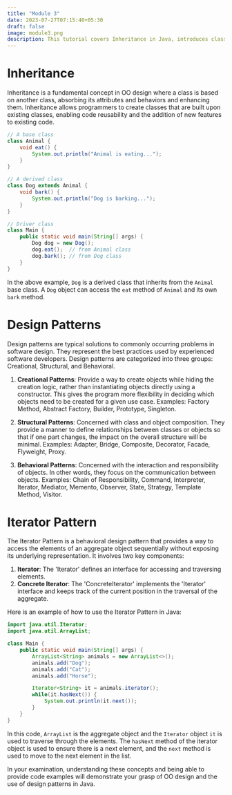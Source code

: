 ```yaml
---
title: "Module 3"
date: 2023-07-27T07:15:40+05:30
draft: false
image: module3.png
description: This tutorial covers Inheritance in Java, introduces classifications of Design Patterns (Creational, Structural, Behavioral), and explains the Iterator Pattern. It features code snippets illustrating inheritance and the use of the Iterator Pattern for sequential access in collections.
---
```


# Inheritance

Inheritance is a fundamental concept in OO design where a class is based on another class, absorbing its attributes and behaviors and enhancing them. Inheritance allows programmers to create classes that are built upon existing classes, enabling code reusability and the addition of new features to existing code.

```java
// A base class
class Animal {
    void eat() {
        System.out.println("Animal is eating...");
    }
}

// A derived class
class Dog extends Animal {
    void bark() {
        System.out.println("Dog is barking...");
    }
}

// Driver class
class Main {
    public static void main(String[] args) {
        Dog dog = new Dog();
        dog.eat();  // from Animal class
        dog.bark(); // from Dog class
    }
}
```

In the above example, `Dog` is a derived class that inherits from the `Animal` base class. A `Dog` object can access the `eat` method of `Animal` and its own `bark` method.

# Design Patterns

Design patterns are typical solutions to commonly occurring problems in software design. They represent the best practices used by experienced software developers. Design patterns are categorized into three groups: Creational, Structural, and Behavioral.

1. **Creational Patterns**: Provide a way to create objects while hiding the creation logic, rather than instantiating objects directly using a constructor. This gives the program more flexibility in deciding which objects need to be created for a given use case. Examples: Factory Method, Abstract Factory, Builder, Prototype, Singleton.

2. **Structural Patterns**: Concerned with class and object composition. They provide a manner to define relationships between classes or objects so that if one part changes, the impact on the overall structure will be minimal. Examples: Adapter, Bridge, Composite, Decorator, Facade, Flyweight, Proxy.

3. **Behavioral Patterns**: Concerned with the interaction and responsibility of objects. In other words, they focus on the communication between objects. Examples: Chain of Responsibility, Command, Interpreter, Iterator, Mediator, Memento, Observer, State, Strategy, Template Method, Visitor.


# Iterator Pattern

The Iterator Pattern is a behavioral design pattern that provides a way to access the elements of an aggregate object sequentially without exposing its underlying representation. It involves two key components: 

1. **Iterator**: The 'Iterator' defines an interface for accessing and traversing elements.
2. **Concrete Iterator**: The 'ConcreteIterator' implements the 'Iterator' interface and keeps track of the current position in the traversal of the aggregate.

Here is an example of how to use the Iterator Pattern in Java:

```java
import java.util.Iterator;
import java.util.ArrayList;

class Main {
    public static void main(String[] args) {
        ArrayList<String> animals = new ArrayList<>();
        animals.add("Dog");
        animals.add("Cat");
        animals.add("Horse");

        Iterator<String> it = animals.iterator();
        while(it.hasNext()) {
            System.out.println(it.next());
        }
    }
}
```

In this code, `ArrayList` is the aggregate object and the `Iterator` object `it` is used to traverse through the elements. The `hasNext` method of the iterator object is used to ensure there is a next element, and the `next` method is used to move to the next element in the list.

In your examination, understanding these concepts and being able to provide code examples will demonstrate your grasp of OO design and the use of design patterns in Java.


